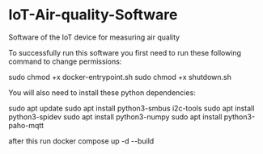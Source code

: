 # IoT-Air-quality-Software
Software of the IoT device for measuring air quality

To successfully run this software you first need to run these following command to change permissions:

sudo chmod +x docker-entrypoint.sh
sudo chmod +x shutdown.sh

You will also need to install these python dependencies:

sudo apt update
sudo apt install python3-smbus i2c-tools
sudo apt install python3-spidev
sudo apt install python3-numpy
sudo apt install python3-paho-mqtt

after this run docker compose up -d --build